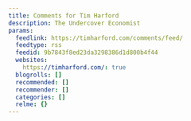 ```yaml
---
title: Comments for Tim Harford
description: The Undercover Economist
params:
  feedlink: https://timharford.com/comments/feed/
  feedtype: rss
  feedid: 9b7843f8ed23da3298386d1d800b4f44
  websites:
    https://timharford.com/: true
  blogrolls: []
  recommended: []
  recommender: []
  categories: []
  relme: {}
---
```

